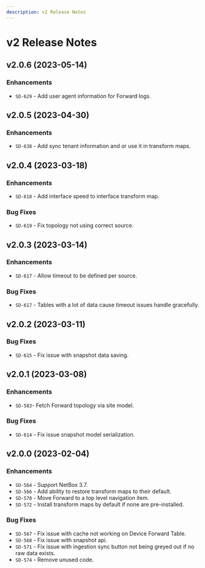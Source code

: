 ```yaml
---
description: v2 Release Notes
---
```


# v2 Release Notes

## v2.0.6 (2023-05-14)

### Enhancements
- `SD-629` - Add user agent information for Forward logs.

## v2.0.5 (2023-04-30)

### Enhancements
- `SD-638` - Add sync tenant information and or use it in transform maps.

## v2.0.4 (2023-03-18)

### Enhancements
- `SD-618` - Add interface speed to interface transform map.

### Bug Fixes
- `SD-619` - Fix topology not using correct source.

## v2.0.3 (2023-03-14)

### Enhancements
- `SD-617` - Allow timeout to be defined per source.

### Bug Fixes
- `SD-617` - Tables with a lot of data cause timeout issues handle gracefully.

## v2.0.2 (2023-03-11)

### Bug Fixes
- `SD-615` - Fix issue with snapshot data saving.

## v2.0.1 (2023-03-08)

### Enhancements
- `SD-583`- Fetch Forward topology via site model.

### Bug Fixes
- `SD-614` - Fix issue snapshot model serialization.

## v2.0.0 (2023-02-04)

### Enhancements

- `SD-564` - Support NetBox 3.7.
- `SD-566` - Add ability to restore transform maps to their default.
- `SD-570` - Move Forward to a top level navigation item.
- `SD-572` - Install transform maps by default if none are pre-installed.

### Bug Fixes

- `SD-567` - Fix issue with cache not working on Device Forward Table.
- `SD-568` - Fix issue with snapshot api.
- `SD-571` - Fix issue with ingestion sync button not being greyed out if no raw data exists.
- `SD-574` - Remove unused code.
